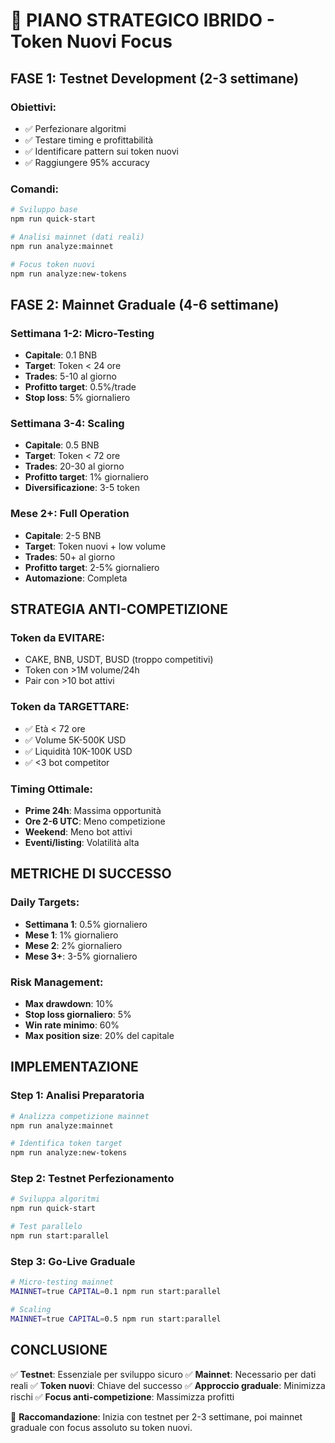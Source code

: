 # 🎯 PIANO STRATEGICO IBRIDO - Token Nuovi Focus

## FASE 1: Testnet Development (2-3 settimane)
### Obiettivi:
- ✅ Perfezionare algoritmi
- ✅ Testare timing e profittabilità
- ✅ Identificare pattern sui token nuovi
- ✅ Raggiungere 95% accuracy

### Comandi:
```bash
# Sviluppo base
npm run quick-start

# Analisi mainnet (dati reali)
npm run analyze:mainnet

# Focus token nuovi
npm run analyze:new-tokens
```

## FASE 2: Mainnet Graduale (4-6 settimane)

### Settimana 1-2: Micro-Testing
- **Capitale**: 0.1 BNB
- **Target**: Token < 24 ore
- **Trades**: 5-10 al giorno
- **Profitto target**: 0.5%/trade
- **Stop loss**: 5% giornaliero

### Settimana 3-4: Scaling
- **Capitale**: 0.5 BNB  
- **Target**: Token < 72 ore
- **Trades**: 20-30 al giorno
- **Profitto target**: 1% giornaliero
- **Diversificazione**: 3-5 token

### Mese 2+: Full Operation
- **Capitale**: 2-5 BNB
- **Target**: Token nuovi + low volume
- **Trades**: 50+ al giorno
- **Profitto target**: 2-5% giornaliero
- **Automazione**: Completa

## STRATEGIA ANTI-COMPETIZIONE

### Token da EVITARE:
- CAKE, BNB, USDT, BUSD (troppo competitivi)
- Token con >1M volume/24h
- Pair con >10 bot attivi

### Token da TARGETTARE:
- ✅ Età < 72 ore
- ✅ Volume 5K-500K USD
- ✅ Liquidità 10K-100K USD
- ✅ <3 bot competitor

### Timing Ottimale:
- **Prime 24h**: Massima opportunità
- **Ore 2-6 UTC**: Meno competizione
- **Weekend**: Meno bot attivi
- **Eventi/listing**: Volatilità alta

## METRICHE DI SUCCESSO

### Daily Targets:
- **Settimana 1**: 0.5% giornaliero
- **Mese 1**: 1% giornaliero  
- **Mese 2**: 2% giornaliero
- **Mese 3+**: 3-5% giornaliero

### Risk Management:
- **Max drawdown**: 10%
- **Stop loss giornaliero**: 5%
- **Win rate minimo**: 60%
- **Max position size**: 20% del capitale

## IMPLEMENTAZIONE

### Step 1: Analisi Preparatoria
```bash
# Analizza competizione mainnet
npm run analyze:mainnet

# Identifica token target
npm run analyze:new-tokens
```

### Step 2: Testnet Perfezionamento
```bash
# Sviluppa algoritmi
npm run quick-start

# Test parallelo
npm run start:parallel
```

### Step 3: Go-Live Graduale
```bash
# Micro-testing mainnet
MAINNET=true CAPITAL=0.1 npm run start:parallel

# Scaling
MAINNET=true CAPITAL=0.5 npm run start:parallel
```

## CONCLUSIONE

✅ **Testnet**: Essenziale per sviluppo sicuro
✅ **Mainnet**: Necessario per dati reali
✅ **Token nuovi**: Chiave del successo
✅ **Approccio graduale**: Minimizza rischi
✅ **Focus anti-competizione**: Massimizza profitti

🎯 **Raccomandazione**: Inizia con testnet per 2-3 settimane, poi mainnet graduale con focus assoluto su token nuovi.
